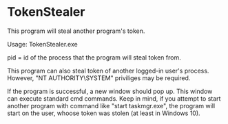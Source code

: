 # TokenStealer
This program will steal another program's token. 

Usage: TokenStealer.exe <pid>

pid = id of the process that the program will steal token from.


This program can also steal token of another logged-in user's process.
However, "NT AUTHORITY\SYSTEM" priviliges may be required.

If the program is successful, a new window should pop up. This window can execute standard cmd commands.
Keep in mind, if you attempt to start another program with command like "start taskmgr.exe", the program will 
start on the user, whoose token was stolen (at least in Windows 10).

